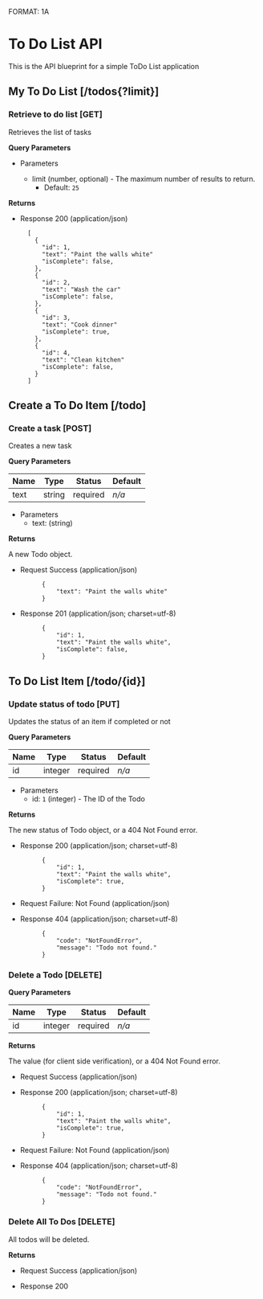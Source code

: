 FORMAT: 1A

# To Do List API
This is the API blueprint for a simple ToDo List application

## My To Do List [/todos{?limit}]

### Retrieve to do list [GET]
Retrieves the list of tasks

**Query Parameters**

+ Parameters

    + limit (number, optional) - The maximum number of results to return.
        + Default: `25`

**Returns**

+ Response 200 (application/json)

        [
          {
            "id": 1,
            "text": "Paint the walls white"
            "isComplete": false,
          },
          {
            "id": 2,
            "text": "Wash the car"
            "isComplete": false,
          },
          {
            "id": 3,
            "text": "Cook dinner"
            "isComplete": true,
          },
          {
            "id": 4,
            "text": "Clean kitchen"
            "isComplete": false,
          }
        ]

## Create a To Do Item [/todo]

### Create a task [POST]
Creates a new task

**Query Parameters**

Name | Type    | Status   | Default
---- | ------- | -------- | -------
text | string  | required | *n/a*

+ Parameters
    + text: (string)

**Returns**

A new Todo object.

+ Request Success (application/json)

            {
                "text": "Paint the walls white"
            }

+ Response 201 (application/json; charset=utf-8)

            {
                "id": 1,
                "text": "Paint the walls white",
                "isComplete": false,
            }

## To Do List Item [/todo/{id}]

### Update status of todo [PUT]
Updates the status of an item if completed or not

**Query Parameters**

Name | Type    | Status   | Default
---- | ------- | -------- | -------
id   | integer | required | *n/a*

+ Parameters
    + id: `1` (integer) - The ID of the Todo

**Returns**

The new status of Todo object, or a 404 Not Found error.

+ Response 200 (application/json; charset=utf-8)

            {
                "id": 1,
                "text": "Paint the walls white",
                "isComplete": true,
            }

+ Request Failure: Not Found (application/json)

+ Response 404 (application/json; charset=utf-8)

            {
                "code": "NotFoundError",
                "message": "Todo not found."
            }

### Delete a Todo [DELETE]

**Query Parameters**

Name | Type    | Status   | Default
---- | ------- | -------- | -------
id   | integer | required | *n/a*

**Returns**

The value (for client side verification), or a 404 Not Found error.

+ Request Success (application/json)

+ Response 200 (application/json; charset=utf-8)

            {
                "id": 1,
                "text": "Paint the walls white",
                "isComplete": true,
            }

+ Request Failure: Not Found (application/json)

+ Response 404 (application/json; charset=utf-8)

            {
                "code": "NotFoundError",
                "message": "Todo not found."
            }

### Delete All To Dos [DELETE]

All todos will be deleted.

**Returns**

+ Request Success (application/json)

+ Response 200
